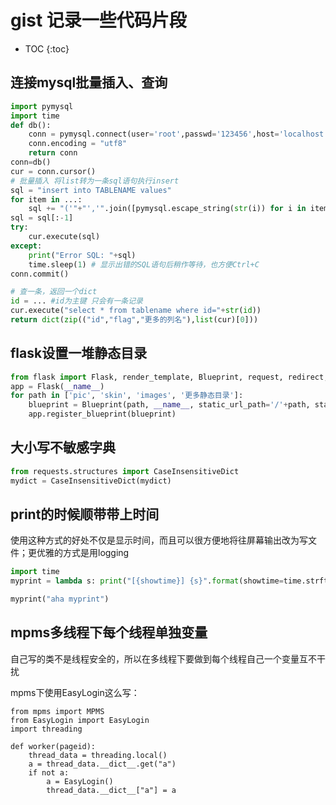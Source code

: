 # gist 记录一些代码片段

* TOC
{:toc}

## 连接mysql批量插入、查询

```python
import pymysql
import time
def db():
    conn = pymysql.connect(user='root',passwd='123456',host='localhost',port=3306,db='dbname',charset='utf8',init_command="set NAMES utf8mb4", use_unicode=True)
    conn.encoding = "utf8"
    return conn
conn=db()
cur = conn.cursor()
# 批量插入 将list转为一条sql语句执行insert
sql = "insert into TABLENAME values"
for item in ...:
    sql += "('"+"','".join([pymysql.escape_string(str(i)) for i in item])+"'),"
sql = sql[:-1]
try:
    cur.execute(sql)
except:
    print("Error SQL: "+sql)
    time.sleep(1) # 显示出错的SQL语句后稍作等待，也方便Ctrl+C
conn.commit()

# 查一条，返回一个dict
id = ... #id为主键 只会有一条记录
cur.execute("select * from tablename where id="+str(id))
return dict(zip(("id","flag","更多的列名"),list(cur)[0]))
```

## flask设置一堆静态目录

```python
from flask import Flask, render_template, Blueprint, request, redirect, Markup
app = Flask(__name__)
for path in ['pic', 'skin', 'images', '更多静态目录']:
    blueprint = Blueprint(path, __name__, static_url_path='/'+path, static_folder=path)
    app.register_blueprint(blueprint)
```

## 大小写不敏感字典

```python
from requests.structures import CaseInsensitiveDict
mydict = CaseInsensitiveDict(mydict)
```

## print的时候顺带带上时间

使用这种方式的好处不仅是显示时间，而且可以很方便地将往屏幕输出改为写文件；更优雅的方式是用logging

```python
import time
myprint = lambda s: print("[{showtime}] {s}".format(showtime=time.strftime("%Y-%m-%d %H:%M:%S"), s=s))

myprint("aha myprint")
```

## mpms多线程下每个线程单独变量

自己写的类不是线程安全的，所以在多线程下要做到每个线程自己一个变量互不干扰

mpms下使用EasyLogin这么写：

```
from mpms import MPMS
from EasyLogin import EasyLogin
import threading

def worker(pageid):
    thread_data = threading.local()
    a = thread_data.__dict__.get("a")
    if not a:
        a = EasyLogin()
        thread_data.__dict__["a"] = a
```